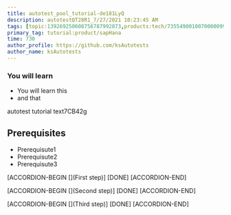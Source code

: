 ```yaml
---
title: autotest_pool_tutorial-de181LyQ
description: autotestQT28R1_7/27/2021 10:23:45 AM
tags: [topic:139269250608756787992873,products:tech/73554900100700000996,tutorial:experience/advanced]
primary_tag: tutorial:product/sapHana
time: 730
author_profile: https://github.com/ksAutotests
author_name: ksAutotests
---
```

### You will learn
- You will learn this
- and that

autotest tutorial text7CB42g

## Prerequisites
- Prerequisute1
- Prerequisute2
- Prerequisute3

[ACCORDION-BEGIN [](First step)]
[DONE]
[ACCORDION-END]

[ACCORDION-BEGIN [](Second step)]
[DONE]
[ACCORDION-END]

[ACCORDION-BEGIN [](Third step)]
[DONE]
[ACCORDION-END]

